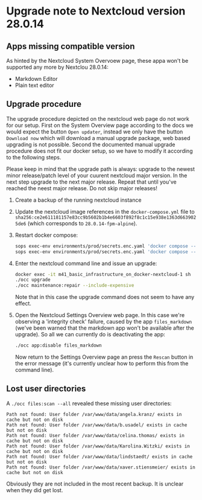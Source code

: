 # Upgrade note to Nextcloud version 28.0.14

## Apps missing compatible version

As hinted by the Nextcloud System Overvoew page, these appa won't be supported
any more by Nextclou 28.0.14:

* Markdown Editor
* Plain text editor

## Upgrade procedure

The upgrade procedure depicted on the nextcloud web page do not work for our
setup. First on the System Overview page according to the docs we would expect
the button `Open updater`, instead we only have the button `Download now` which
will download a manual upgrade package, web based upgrading is not possible.
Second the documented manual upgrade procedure does not fit our docker setup,
so we have to modify it according to the following steps.

Please keep in mind that the upgrade path is always: upgrade to the newest
minor release/patch level of your cuurent nextcloud major version. In the next
step upgrade to the next major release. Repeat that until you've reached the
neest major release. Do not skip major releases!

1. Create a backup of the running nextcloud instance
2. Update the nextcloud image references in the `docker-compose.yml` file to
   `sha256:ce2e611181157e83cc9b5602b1b4e6603f892f8c1c15e938e1363d6639025de6`
   (which corresponds to `28.0.14-fpm-alpine`).
3. Restart docker compose:

   ```bash
   sops exec-env environments/prod/secrets.enc.yaml 'docker compose --env-file environments/prod/values.env down'
   sops exec-env environments/prod/secrets.enc.yaml 'docker compose --env-file environments/prod/values.env up -d'
   ```

4. Enter the nextcloud command line and issue an upgrade:

   ```bash
   docker exec -it m41_basic_infrastructure_on_docker-nextcloud-1 sh
   ./occ upgrade
   ./occ maintenance:repair --include-expensive
   ```

   Note that in this case the upgrade command does not seem to have any effect.

5. Open the Nextcloud Settings Overview web page. In this case we're observing
   a 'integrity check' failure, caused by the app `files_markdown` (we've been
   warned that the markdown app won't be available after the upgrade). So all
   we can currently do is deactivating the app:

   ```bash
   ./occ app:disable files_markdown
   ```

   Now return to the Settings Overview page an press the `Rescan` button in
   the error message (it's currently unclear how to perform this from the
   command line).

## Lost user directories

A `./occ files:scan --all` revealed these missing user directories:

```text
Path not found: User folder /var/www/data/angela.kranz/ exists in cache but not on disk
Path not found: User folder /var/www/data/b.usadel/ exists in cache but not on disk
Path not found: User folder /var/www/data/celina.thomas/ exists in cache but not on disk
Path not found: User folder /var/www/data/Karolina.Witzki/ exists in cache but not on disk
Path not found: User folder /var/www/data/lindstaedt/ exists in cache but not on disk
Path not found: User folder /var/www/data/xaver.stiensmeier/ exists in cache but not on disk
```

Obviously they are not included in the most recent backup. It is unclear when
they did get lost.
